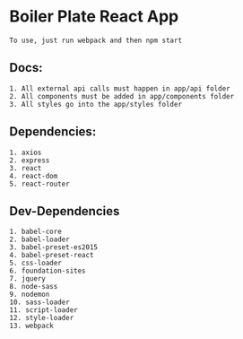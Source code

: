 # Boiler Plate React App
`To use, just run webpack and then npm start`

## Docs:
```
1. All external api calls must happen in app/api folder
2. All components must be added in app/components folder
3. All styles go into the app/styles folder
```

## Dependencies:
```
1. axios
2. express
3. react
4. react-dom
5. react-router
```

## Dev-Dependencies
```
1. babel-core
2. babel-loader
3. babel-preset-es2015
4. babel-preset-react
5. css-loader
6. foundation-sites
7. jquery
8. node-sass
9. nodemon
10. sass-loader
11. script-loader
12. style-loader
13. webpack
```